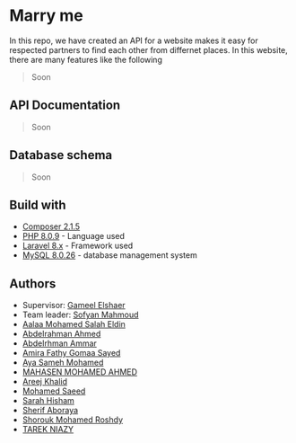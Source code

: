 Marry me
=============
In this repo, we have created an API for a website makes it easy for respected partners to find each other from differnet places.
In this website, there are many features like the following 

> Soon


## API Documentation

> Soon

## Database schema

> Soon

## Build with 
* [Composer 2.1.5](https://www.digitalocean.com/community/tutorials/how-to-install-and-use-composer-on-ubuntu-20-04)
* [PHP 8.0.9](https://www.php.net/releases/8.0/en.php) - Language used
* [Laravel 8.x](https://laravel.com/) - Framework used
* [MySQL 8.0.26](https://dev.mysql.com/doc/refman/8.0/en/what-is-mysql.html) - database management system

## Authors
* Supervisor: [Gameel Elshaer](https://github.com/)
* Team leader: [Sofyan Mahmoud](https://github.com/sofyanmahmoud0000)
* [Aalaa Mohamed Salah Eldin](https://github.com/AalaaMohamed)
* [Abdelrahman Ahmed](https://github.com/abdo119)
* [Abdelrhman Ammar](https://github.com/Abdelrhman-ammar)
* [Amira Fathy Gomaa Sayed](https://github.com/amirafathy-59)
* [Aya Sameh Mohamed](https://github.com/aya1sameh)
* [MAHASEN MOHAMED AHMED](https://github.com/Mahasen-24)
* [Areej Khalid](https://github.com/AreejKhalidd)
* [Mohamed Saeed](https://github.com/EngMohamedSaeed2001)
* [Sarah Hisham](https://github.com/sarahhisham2)
* [Sherif Aboraya](https://github.com/ShikoFCAI)
* [Shorouk Mohamed Roshdy](https://github.com/ShoroukRoshdy)
* [TAREK NIAZY](https://github.com/tarekniazy)




